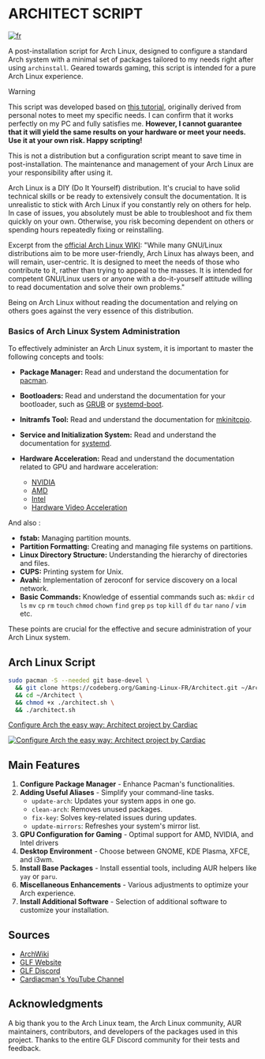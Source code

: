 # ARCHITECT SCRIPT

[![fr](https://img.shields.io/badge/langue-français-blue.svg)](https://codeberg.org/Gaming-Linux-FR/Architect)

A post-installation script for Arch Linux, designed to configure a standard Arch system with a minimal set of packages tailored to my needs right after using `archinstall`. Geared towards gaming, this script is intended for a pure Arch Linux experience.

> [!WARNING]  
> This script was developed based on [this tutorial](https://github.com/Cardiacman13/tuto-archlinux-fr), originally derived from personal notes to meet my specific needs. I can confirm that it works perfectly on my PC and fully satisfies me. **However, I cannot guarantee that it will yield the same results on your hardware or meet your needs. Use it at your own risk. Happy scripting!**
>
> This is not a distribution but a configuration script meant to save time in post-installation. The maintenance and management of your Arch Linux are your responsibility after using it.
>
> Arch Linux is a DIY (Do It Yourself) distribution. It's crucial to have solid technical skills or be ready to extensively consult the documentation. It is unrealistic to stick with Arch Linux if you constantly rely on others for help. In case of issues, you absolutely must be able to troubleshoot and fix them quickly on your own. Otherwise, you risk becoming dependent on others or spending hours repeatedly fixing or reinstalling.
>
> Excerpt from the [official Arch Linux WIKI](https://wiki.archlinux.org/title/Arch_Linux): "While many GNU/Linux distributions aim to be more user-friendly, Arch Linux has always been, and will remain, user-centric. It is designed to meet the needs of those who contribute to it, rather than trying to appeal to the masses. It is intended for competent GNU/Linux users or anyone with a do-it-yourself attitude willing to read documentation and solve their own problems."
>
> Being on Arch Linux without reading the documentation and relying on others goes against the very essence of this distribution.

### Basics of Arch Linux System Administration

To effectively administer an Arch Linux system, it is important to master the following concepts and tools:

- **Package Manager:** Read and understand the documentation for [pacman](https://wiki.archlinux.org/title/Pacman_(Fran%C3%A7ais)).

- **Bootloaders:** Read and understand the documentation for your bootloader, such as [GRUB](https://wiki.archlinux.org/title/GRUB) or [systemd-boot](https://wiki.archlinux.org/title/Systemd-boot).

- **Initramfs Tool:** Read and understand the documentation for [mkinitcpio](https://wiki.archlinux.org/title/Mkinitcpio).

- **Service and Initialization System:** Read and understand the documentation for [systemd](https://wiki.archlinux.org/title/Systemd_(Fran%C3%A7ais)).

- **Hardware Acceleration:** Read and understand the documentation related to GPU and hardware acceleration:
  - [NVIDIA](https://wiki.archlinux.org/title/NVIDIA)
  - [AMD](https://wiki.archlinux.org/title/AMDGPU)
  - [Intel](https://wiki.archlinux.org/title/Intel_graphics)
  - [Hardware Video Acceleration](https://wiki.archlinux.org/title/Hardware_video_acceleration)

And also :

- **fstab:** Managing partition mounts.
- **Partition Formatting:** Creating and managing file systems on partitions.
- **Linux Directory Structure:** Understanding the hierarchy of directories and files.
- **CUPS:** Printing system for Unix.
- **Avahi:** Implementation of zeroconf for service discovery on a local network.
- **Basic Commands:** Knowledge of essential commands such as: `mkdir` `cd` `ls` `mv` `cp` `rm` `touch` `chmod` `chown` `find` `grep` `ps` `top` `kill` `df` `du` `tar` `nano` / `vim` etc.

These points are crucial for the effective and secure administration of your Arch Linux system.

## Arch Linux Script

```bash
sudo pacman -S --needed git base-devel \
  && git clone https://codeberg.org/Gaming-Linux-FR/Architect.git ~/Architect \
  && cd ~/Architect \
  && chmod +x ./architect.sh \
  && ./architect.sh
```

[ Configure Arch the easy way: Architect project by Cardiac ](https://youtu.be/0MV3MxmO7ns?si=eOMc-e4wdSwv1Fbb)

[![Configure Arch the easy way: Architect project by Cardiac](https://img.youtube.com/vi/0MV3MxmO7ns/0.jpg)](https://youtu.be/0MV3MxmO7ns?si=eOMc-e4wdSwv1Fbb)

## Main Features

1. **Configure Package Manager** - Enhance Pacman's functionalities.
2. **Adding Useful Aliases** - Simplify your command-line tasks.
   - `update-arch`: Updates your system apps in one go.
   - `clean-arch`: Removes unused packages.
   - `fix-key`: Solves key-related issues during updates.
   - `update-mirrors`: Refreshes your system's mirror list.
3. **GPU Configuration for Gaming** - Optimal support for AMD, NVIDIA, and Intel drivers
4. **Desktop Environment** - Choose between GNOME, KDE Plasma, XFCE, and i3wm.
5. **Install Base Packages** - Install essential tools, including AUR helpers like `yay` or `paru`.
6. **Miscellaneous Enhancements** - Various adjustments to optimize your Arch experience.
7. **Install Additional Software** - Selection of additional software to customize your installation.

## Sources

- [ArchWiki](https://wiki.archlinux.org/)
- [GLF Website](https://www.gaminglinux.fr/)
- [GLF Discord](http://discord.gg/EP3Jm8YMvj)
- [Cardiacman's YouTube Channel](https://www.youtube.com/@Cardiacman)

## Acknowledgments

A big thank you to the Arch Linux team, the Arch Linux community, AUR maintainers, contributors, and developers of the packages used in this project. Thanks to the entire GLF Discord community for their tests and feedback.
